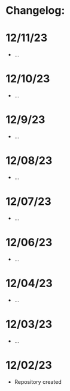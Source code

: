 # Changelog:

# 12/11/23
- ...
# 12/10/23
- ...
# 12/9/23
- ...
# 12/08/23
- ...
# 12/07/23
- ...
# 12/06/23
- ...
# 12/04/23
- ...
# 12/03/23
- ...
# 12/02/23
- Repository created
